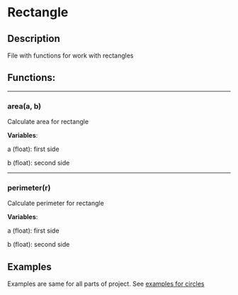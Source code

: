 # Rectangle
## Description
File with functions for work with rectangles

## Functions:

---
### area(a, b)
Calculate area for rectangle

**Variables**:

a (float): first side

b (float): second side

---
### perimeter(r)
Calculate perimeter for rectangle

**Variables**:

a (float): first side

b (float): second side

## Examples
Examples are same for all parts of project. See [examples for circles](circle.md)